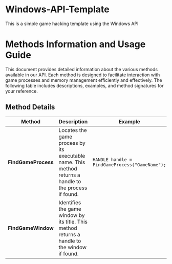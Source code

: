 # Windows-API-Template
This is a simple game hacking template using the Windows API

# Methods Information and Usage Guide

This document provides detailed information about the various methods available in our API. Each method is designed to facilitate interaction with game processes and memory management efficiently and effectively. The following table includes descriptions, examples, and method signatures for your reference.

## Method Details

| Method                  | Description                                                                                                    | Example                                                                           | Signature                                                                                  |
|-------------------------|----------------------------------------------------------------------------------------------------------------|-----------------------------------------------------------------------------------|--------------------------------------------------------------------------------------------|
| **FindGameProcess**     | Locates the game process by its executable name. This method returns a handle to the process if found.         | `HANDLE handle = FindGameProcess("GameName");`                                    | `HANDLE FindGameProcess(const std::string &gameName);`                                     |
| **FindGameWindow**      | Identifies the game window by its title. This method returns a handle to the window if found.    

